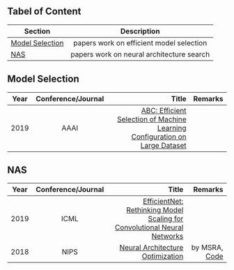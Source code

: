 ## Tabel of Content
| Section       | Description       | 
| ------------- |:-------------:|
|[Model Selection](#model-selection)			|   papers work on efficient model selection    |      |
|[NAS](#nas)			|   papers work on neural architecture search    |      |



## Model Selection
| Year       | Conference/Journal       | Title  | Remarks
| ------------- |:-------------:| --------------:|------------:|
|2019			|    AAAI   |    [ABC: Efficient Selection of Machine Learning Configuration on Large Dataset](https://arxiv.org/pdf/1811.03250.pdf)  |       |


## NAS
| Year       | Conference/Journal       | Title  | Remarks
| ------------- |:-------------:| --------------:|------------:|
|2019			|    ICML   |    [EfficientNet: Rethinking Model Scaling for Convolutional Neural Networks](https://arxiv.org/abs/1905.11946)  |       |
|2018     | NIPS | [Neural Architecture Optimization](http://papers.nips.cc/paper/8007-neural-architecture-optimization.pdf) | by MSRA, [Code](https://github.com/renqianluo/NAO) |
